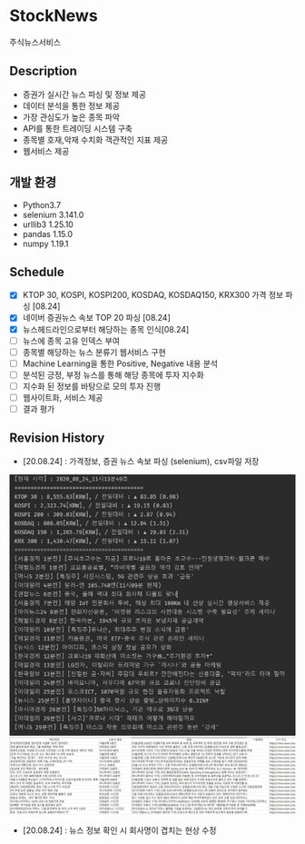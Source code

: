 # StockNews
주식뉴스서비스

## Description
- 증권가 실시간 뉴스 파싱 및 정보 제공
- 데이터 분석을 통한 정보 제공
- 가장 관심도가 높은 종목 파악
- API를 통한 트레이딩 시스템 구축
- 종목별 호재,악재 수치화 객관적인 지표 제공
- 웹서비스 제공

## 개발 환경
- Python3.7
- selenium 3.141.0
- urllib3 1.25.10
- pandas 1.15.0 
- numpy 1.19.1

## Schedule
- [X]  KTOP 30, KOSPI, KOSPI200, KOSDAQ, KOSDAQ150, KRX300 가격 정보 파싱 [08.24]
- [X]  네이버 증권뉴스 속보 TOP 20 파싱 [08.24]
- [X]  뉴스헤드라인으로부터 해당하는 종목 인식[08.24]
- [ ]  뉴스에 종목 고유 인덱스 부여
- [ ]  종목별 해당하는 뉴스 분류기 웹서비스 구현
- [ ]  Machine Learning을 통한 Positive, Negative 내용 분석
- [ ]  분석된 긍정, 부정 뉴스를 통해 해당 종목에 투자 지수화
- [ ]  지수화 된 정보를 바탕으로 모의 투자 진행
- [ ]  웹사이트화, 서비스 제공
- [ ]  결과 평가

## Revision History
- [20.08.24] : 가격정보, 증권 뉴스 속보 파싱 (selenium), csv파일 저장
<img src= "BackEnd/PythonScripts/Resources/get_info.JPG" width="680px">
<img src= "BackEnd/PythonScripts/Resources/csvfile.JPG" width="680px">

- [20.08.24] : 뉴스 정보 확인 시 회사명이 겹치는 현상 수정
